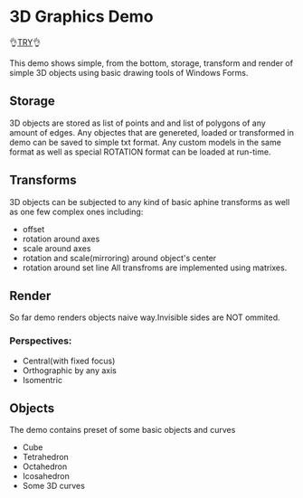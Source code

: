 # 3D Graphics Demo 
:ok_hand:[TRY](https://github.com/iolanta/3D-Graphics/releases/download/v0.6/3D_graphics.exe):ok_hand:

This demo shows simple, from the bottom, storage, transform and render of simple 3D objects using basic drawing tools of Windows Forms.
## Storage
3D objects are stored as list of points and and list of polygons of any amount of edges. Any objectes that are genereted, loaded or transformed in demo can be saved to simple txt format. Any custom models in the same format as well as special ROTATION format can be loaded at run-time.
## Transforms
3D objects can be subjected to any kind of basic aphine transforms as well as one few complex ones including:
- offset
- rotation around axes
- scale around axes
- rotation and scale(mirroring) around object's center
- rotation around set line
All transfroms are implemented using matrixes.
## Render
So far demo renders objects naive way.Invisible sides are NOT ommited. 
### Perspectives:
- Central(with fixed focus)
- Orthographic by any axis
- Isomentric
## Objects
The demo contains preset of some basic objects and curves
- Cube
- Tetrahedron
- Octahedron
- Icosahedron
- Some 3D curves

